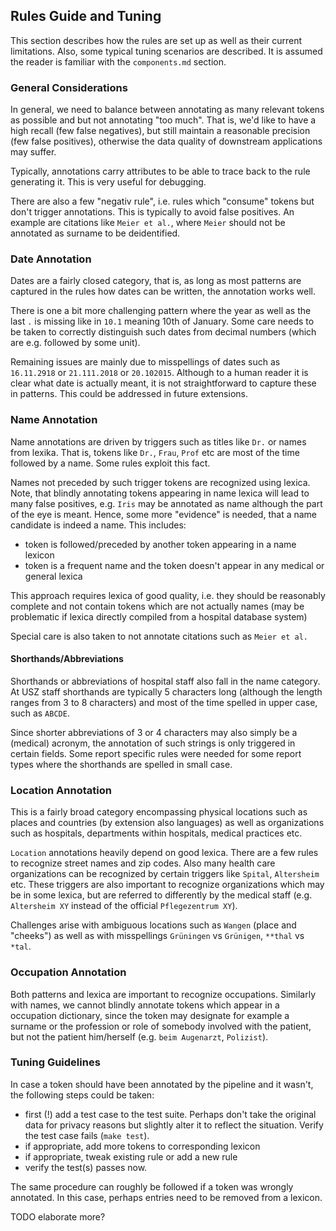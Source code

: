 ## Rules Guide and Tuning

This section describes how the rules are set up as well as their current
limitations. Also, some typical tuning
scenarios are described. It is assumed the reader is familiar with the
`components.md` section.


### General Considerations

In general, we need to balance between annotating as many relevant tokens as
possible and but not annotating "too much". That is, we'd like to have a high
recall (few false negatives), but still maintain a reasonable precision (few
false positives), otherwise the data quality of
downstream applications may suffer.

Typically, annotations carry attributes to be able to trace back to the rule
generating it. This is very useful for debugging.

There are also a few "negativ rule", i.e. rules which "consume" tokens but don't
trigger annotations. This is typically to avoid false positives. An example are
citations like `Meier et al.`, where `Meier` should not be annotated as surname
to be deidentified.

### Date Annotation

Dates are a fairly closed category, that is, as long as most patterns are
captured in the rules how dates can be written, the annotation works well.

There is one a bit more challenging pattern where the year as well as the last
`.` is missing like in `10.1` meaning 10th of January. Some care needs to be
taken to correctly distinguish such dates from decimal numbers (which are e.g.
followed by some unit).

Remaining issues are mainly due to misspellings of dates such as `16.11.2918` or
`21.111.2018` or `20.102015`. Although to a human reader it is clear what date
is actually meant, it is not straightforward to capture these in patterns. This
could be addressed in future extensions.

### Name Annotation

Name annotations are driven by triggers such as titles like `Dr.` or names from
lexika. That is, tokens like `Dr.`, `Frau`, `Prof` etc are most of the time
followed by a name. Some rules exploit this fact.

Names not preceded by such trigger tokens are recognized using lexica. Note,
that blindly annotating tokens appearing in name lexica will lead to many false
positives, e.g. `Iris` may be annotated as name although the part of the eye is
meant. Hence, some more "evidence" is needed, that a name candidate is indeed a
name. This includes:
 * token is followed/preceded by another token appearing in a name lexicon
 * token is a frequent name and the token doesn't appear in any medical or general
   lexica
   
This approach requires lexica of good quality, i.e. they should be reasonably
complete and not contain tokens which are not actually names (may be problematic
if lexica directly compiled from a hospital database system)

Special care is also taken to not annotate citations such as `Meier et al.`


#### Shorthands/Abbreviations

Shorthands or abbreviations of hospital staff also fall in the name category. At
USZ staff shorthands are typically 5 characters long (although the length ranges
from 3 to 8 characters) and most of the time spelled in upper case, such as
`ABCDE`.

Since shorter abbreviations of 3 or 4 characters may also simply be a (medical)
acronym, the annotation of such strings is only triggered in certain fields.
Some report specific rules were needed for some report types where the
shorthands are spelled in small case.


### Location Annotation

This is a fairly broad category encompassing physical locations such as places
and countries (by extension also languages) as well as organizations such as
hospitals, departments within hospitals, medical practices etc.

`Location` annotations heavily depend on good lexica. There are a few rules to
recognize street names and zip codes. Also many health care organizations can be
recognized by certain triggers like `Spital`, `Altersheim` etc. These triggers
are also important to recognize organizations which may be in some lexica, but
are referred to differently by the medical staff (e.g. `Altersheim XY` instead
of the official `Pflegezentrum XY`).

Challenges arise with ambiguous locations such as `Wangen` (place and "cheeks")
as well as with misspellings `Grüningen` vs `Grünigen`, `**thal` vs `*tal`.

### Occupation Annotation

Both patterns and lexica are important to recognize occupations. Similarly
with names, we cannot blindly annotate tokens which appear in a occupation
dictionary, since the token may designate for example a surname or the
profession or role of somebody involved with the patient, but not the patient
him/herself (e.g. `beim Augenarzt`, `Polizist`).


### Tuning Guidelines

In case a token should have been annotated by the pipeline and it wasn't, the
following steps could be taken:
 * first (!) add a test case to the test suite. Perhaps don't take the original data for
    privacy reasons but slightly alter it to reflect the situation. Verify the
    test case fails (`make test`).
 * if appropriate, add more tokens to corresponding lexicon
 * if appropriate, tweak existing rule or add a new rule
 * verify the test(s) passes now.


The same procedure can roughly be followed if a token was wrongly annotated.
In this case, perhaps entries need to be removed from a lexicon.


TODO elaborate more?
